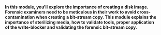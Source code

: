 **In this module, you'll explore the importance of creating a disk image. Forensic examiners need to be meticulous in their work to avoid cross-contamination when creating a bit-stream copy. This module explains the importance of sterilizing media, how to validate tools, proper application of the write-blocker and validating the forensic bit-stream copy.**
